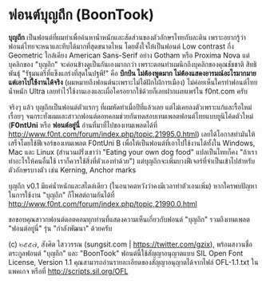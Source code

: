 # ฟอนต์บุญถึก (BoonTook)

**บุญถึก** เป็นฟอนต์ที่ผมทำเพื่อค้นหาน้ำหนักและสัดส่วนของตัวอักษรไทยกับละติน เพราะอยากรู้ว่าฟอนต์ไทยจะหนาและทึบได้มากที่สุดขนาดไหน โดยตั้งใจให้เป็นฟอนต์ Low contrast กึ่ง Geometric ใกล้เคียง American Sans-Serif อย่าง Gotham หรือ Proxima Nova แต่บุคลิกของ "บุญถึก" จะค่อนข้างดูเป็นกันเองมากกว่า เพราะตอนทำผมนึกถึงบุคลิกของคุณชัชชาติ สิทธิพันธุ์ "รัฐมนตรีที่แข็งแกร่งที่สุดในปฐพี!" คือ **บึกบึน ไม่ต้องพูดมาก ไม่ต้องแสดงอารมณ์อะไรมากมาย แต่เอาไปใช้งานได้จริง** (ผมหมายถึงฟอนต์นะเพราะไม่ได้ฝักใฝ่การเมือง) ไม่ค่อยเห็นใครทำฟอนต์ไทยน้ำหนัก Ultra เลยทำไว้ใช้งานเองและเผื่อใครอยากใช้ด้วยก็เลยฝากเผยแพร่ใน f0nt.com ครับ

จริงๆ แล้ว บุญถึกเป็นฟอนต์ตัวแรกๆ ที่ผมหัดทำเมื่อปีที่แล้วเลย แต่ไม่เคยลงตัวเพราะแก้และรื้อใหม่เรื่อยๆ จนกระทั่งผมและสาวกฟอนต์ดอทคอมช่วยกันทดสอบเทมเพลตฟอนต์ไทยแบบยูนิโค้ดตัวใหม่ (**F0ntUni** หรือ **ฟอนต์อยู่นี่** อ่านที่มาที่ไปของเทมเพลตได้ที่ http://www.f0nt.com/forum/index.php/topic,21995.0.html) เลยได้โอกาสทำมันให้เสร็จโดยใช้ฟีเจอร์ของเทมเพลต F0ntUni B เพื่อให้เป็นฟอนต์ที่เอาไปใช้งานได้ทั้งใน Windows, Mac และ Linux (สำนวนฝรั่งเขาว่า "Eating your own dog food" แปลเป็นไทยก็คง "ถ้าเราทำอะไรให้คนอื่นใช้ เราก็ควรใช้สิ่งที่ตัวเองทำด้วย") แต่บุญถึกจะเพิ่มบางฟีเจอร์ที่จำเป็นเข้าไปสำหรับตัวอักษรบางตัว เช่น Kerning, Anchor marks 

บุญถึก v0.1 มีแค่น้ำหนักและสไตล์เดียว (ในอนาคตหวังว่าคงมีเวลาทำตัวเอนเพิ่ม) หากใครพบปัญหาในการใช้งาน "บุญถึก" ก็โพสต์ถามกันได้ที่ http://www.f0nt.com/forum/index.php/topic,21990.0.html

ขอขอบคุณสาวกฟอนต์ดอตคอมทุกท่านที่แสดงความเห็นเกี่ยวกับฟอนต์ "บุญถึก" รวมถึงเทมเพลต "ฟอนต์อยู่นี่" รุ่น "กำลังพัฒนา" ด้วยครับ

(c) ๒๕๕๗, สังศิต ไสววรรณ (sungsit.com | https://twitter.com/gzix), พร้อมสงวนชื่อตระกูลฟอนต์ "บุญถึก" และ "BoonTook" ฟอนต์นี้ใช้สัญญาอนุญาตแบบ SIL Open Font License, Version 1.1 คุณสามารถอ่านรายละเอียดของสัญญาอนุญาตได้จากไฟล์ OFL-1.1.txt ในแพคเกจ หรือที่ http://scripts.sil.org/OFL

